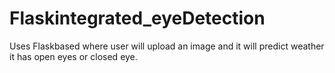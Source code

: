 # Flaskintegrated_eyeDetection
Uses Flaskbased where user will upload an image and it will predict weather it has open eyes or closed eye.

